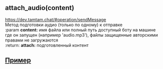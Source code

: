 ## attach_audio(content)  
https://dev.tamtam.chat/#operation/sendMessage  
Метод подготовки аудио (только по одному) к отправке  
:param **content:** имя файла или полный путь доступный боту на машине где он запущен (например 'audio.mp3'),
                        файлы защищенные авторскими правами не загружаются  
:return: **attach:** подготовленный контент  

## [Пример](https://github.com/registriren/botapitamtam/blob/master/doc/edit_content.md#пример)
